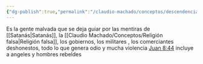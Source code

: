```yaml
---
{"dg-publish":true,"permalink":"/claudio-machado/conceptos/descendencia-de-la-serpiente/"}
---
```


Es la gente malvada que se deja guiar por las mentiras de [[Satanás\|Satanás]], la [[Claudio Machado/Conceptos/Religión falsa\|Religión falsa]], los gobiernos, los militares , los comerciantes deshonestos, todo lo que genera odio y mucha violencia [Juan 8:44](https://wol.jw.org/es/wol/b/r4/lp-s/nwtsty/43/8#v=43:8:44) incluye a angeles y hombres rebeldes 
